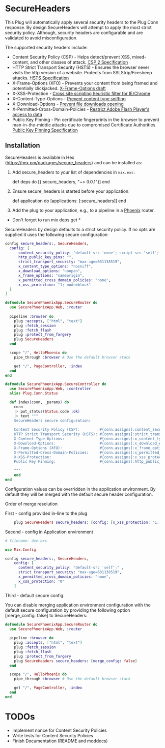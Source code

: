 # SecureHeaders

This Plug will automatically apply several security headers to the Plug.Conn response. By design SecureHeaders will attempt to apply the most strict security policy.  Although, security headers are configurable and are validated to avoid misconfiguration.   

The supported security headers include:
  
- Content Security Policy (CSP) - Helps detect/prevent XSS, mixed-content, and other classes of attack.  [CSP 2 Specification](http://www.w3.org/TR/CSP2/)
- HTTP Strict Transport Security (HSTS) - Ensures the browser never visits the http version of a website. Protects from SSLStrip/Firesheep attacks.  [HSTS Specification](https://tools.ietf.org/html/rfc6797)
- X-Frame-Options (XFO) - Prevents your content from being framed and potentially clickjacked. [X-Frame-Options draft](https://tools.ietf.org/html/draft-ietf-websec-x-frame-options-02)
- X-XSS-Protection - [Cross site scripting heuristic filter for IE/Chrome](http://msdn.microsoft.com/en-us/library/dd565647\(v=vs.85\).aspx)
- X-Content-Type-Options - [Prevent content type sniffing](http://msdn.microsoft.com/en-us/library/ie/gg622941\(v=vs.85\).aspx)
- X-Download-Options - [Prevent file downloads opening](http://msdn.microsoft.com/en-us/library/ie/jj542450(v=vs.85).aspx)
- X-Permitted-Cross-Domain-Policies - [Restrict Adobe Flash Player's access to data](https://www.adobe.com/devnet/adobe-media-server/articles/cross-domain-xml-for-streaming.html)
- Public Key Pinning - Pin certificate fingerprints in the browser to prevent man-in-the-middle attacks due to compromised Certificate Authorities. [Public Key Pinning  Specification](https://tools.ietf.org/html/rfc7469)

## Installation

SecureHeaders is available in Hex (https://hex.pm/packages/secure_headers) and can be installed as:

  1. Add secure_headers to your list of dependencies in `mix.exs`:

        def deps do
          [{:secure_headers, "~> 0.0.1"}]
        end

  2. Ensure secure_headers is started before your application:

        def application do
          [applications: [:secure_headers]]
        end
        
  3. Add the plug to your application, e.g., to a pipeline in a [Phoenix](http://www.phoenixframework.org/) router. 

  * Don't forget to run mix deps.get *   

SecureHeaders by design defaults to a strict security policy.  If no opts are supplied it uses
the following secure configuration:

```elixir
config secure_headers:, SecureHeaders, 
  config: [
      content_security_policy: "default-src 'none'; script-src 'self'; connect-src 'self'; img-src 'self'; style-src 'self';", 
      http_public_key_pins: "", 
      strict_transport_security: "max-age=631138519", 
      x_content_type_options: "nosniff", 
      x_download_options: "noopen", 
      x_frame_options: "sameorigin", 
      x_permitted_cross_domain_policies: "none", 
      x_xss_protection: "1; mode=block"
  ]
]
```

```elixir
defmodule SecurePhoenixApp.SecureRouter do
  use SecurePhoenixApp.Web, :router
  
  pipeline :browser do
    plug :accepts, ["html", "text"]
    plug :fetch_session
    plug :fetch_flash
    plug :protect_from_forgery
    plug SecureHeaders
  end

  scope "/", HelloPhoenix do
    pipe_through :browser # Use the default browser stack

    get "/", PageController, :index
  end
end    
```

```elixir
defmodule SecurePhoenixApp.SecureController do
  use SecurePhoenixApp.Web, :controller
  alias Plug.Conn.Status

  def index(conn, _params) do
    conn
    |> put_status(Status.code :ok)
    |> text """
    SecureHeaders secure configuration:
    
    Content Security Policy (CSP):         #{conn.assigns[:content_security_policy]}
    HTTP Strict Transport Security (HSTS): #{conn.assigns[:strict_transport_security]}
    X-Content-Type-Options:                #{conn.assigns[:x_content_type_options]}
    X-Download-Options:                    #{conn.assigns[:x_download_options]}
    X-Frame-Options (XFO):                 #{conn.assigns[:x_frame_options]}
    X-Permitted-Cross-Domain-Policies:     #{conn.assigns[:x_permitted_cross_domain_policies]}  
    X-XSS-Protection:                      #{conn.assigns[:x_xss_protection]}
    Public Key Pinning:                    #{conn.assigns[:http_public_key_pins]}     

    """
    end
end
```

Configuration values can be overridden in the application environment.  By default they will be merged with the default secure header configuration.

Order of merge resolution

First - config provided in-line to the plug

```elixir
    plug SecureHeaders secure_headers: [config: [x_xss_protection: "1; mode=block"]]
```

Second - config in Application environment

```elixir
# filename: dev.exs

use Mix.Config

config secure_headers:, SecureHeaders, 
    config: [
      content_security_policy: "default-src 'self';" , 
      strict_transport_security: "max-age=631138519", 
      x_permitted_cross_domain_policies: "none", 
      x_xss_protection: "0"
    ]
```

Third - default secure config

You can disable merging application environment configuration with the default secure configuration by providing the following option [merge_config: false] to SecureHeaders:

```elixir
defmodule SecurePhoenixApp.SecureRouter do
  use SecurePhoenixApp.Web, :router
  
  pipeline :browser do
    plug :accepts, ["html", "text"]
    plug :fetch_session
    plug :fetch_flash
    plug :protect_from_forgery
    plug SecureHeaders secure_headers: [merge_config: false]
  end

  scope "/", HelloPhoenix do
    pipe_through :browser # Use the default browser stack

    get "/", PageController, :index
  end
end    
```

# TODOs

 - Implement nonce for Content Security Policies
 - Write tests for Content Security Policies
 - Finish Documentation (README and moddocs)
